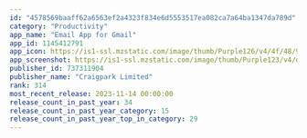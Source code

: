 ```yaml
---
id: "4578569baaff62a6563ef2a4323f834e6d5553517ea082ca7a64ba1347da789d"
category: "Productivity"
app_name: "Email App for Gmail"
app_id: 1145412791
app_icon: https://is1-ssl.mzstatic.com/image/thumb/Purple126/v4/4f/48/95/4f4895bb-0b86-2d2c-7501-90f62ff292bb/AppIcon-0-1x_U007emarketing-0-6-0-85-220.png/1024x1024bb.png
app_screenshot: https://is1-ssl.mzstatic.com/image/thumb/Purple123/v4/d5/10/a6/d510a641-9ffe-7661-8d08-4f53b0000cd3/pr_source.png/1242x2688bb.png
publisher_id: 737311904
publisher_name: "Craigpark Limited"
rank: 314
most_recent_release: 2023-11-14 00:00:00
release_count_in_past_year: 34
release_count_in_past_year_category: 15
release_count_in_past_year_top_in_category: 29
---
```

